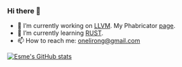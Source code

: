 ### Hi there 👋

- 🔭 I’m currently working on [LLVM](https://github.com/llvm). My Phabricator [page](https://reviews.llvm.org/p/Esme/).
- 🌱 I’m currently learning [RUST](https://github.com/rust-lang/rust).
- 📫 How to reach me: onelirong@gmail.com

[![Esme's GitHub stats](https://github-readme-stats.vercel.app/api?username=EsmeYi)](https://github.com/anuraghazra/github-readme-stats)

<!--
**EsmeYi/EsmeYi** is a ✨ _special_ ✨ repository because its `README.md` (this file) appears on your GitHub profile.

Here are some ideas to get you started:

- 🔭 I’m currently working on ...
- 🌱 I’m currently learning ...
- 👯 I’m looking to collaborate on ...
- 🤔 I’m looking for help with ...
- 💬 Ask me about ...
- 📫 How to reach me: ...
- 😄 Pronouns: ...
- ⚡ Fun fact: ...
-->



